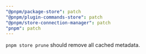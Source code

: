 ```yaml
---
"@pnpm/package-store": patch
"@pnpm/plugin-commands-store": patch
"@pnpm/store-connection-manager": patch
"pnpm": patch
---
```


`pnpm store prune` should remove all cached metadata.
